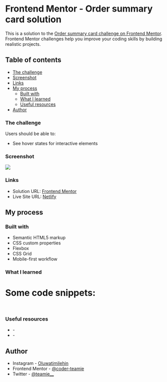 # Frontend Mentor - Order summary card solution

This is a solution to the [Order summary card challenge on Frontend Mentor](https://www.frontendmentor.io/challenges/order-summary-component-QlPmajDUj). Frontend Mentor challenges help you improve your coding skills by building realistic projects.

## Table of contents

- [The challenge](#the-challenge)
- [Screenshot](#screenshot)
- [Links](#links)
- [My process](#my-process)
  - [Built with](#built-with)
  - [What I learned](#what-i-learned)
  - [Useful resources](#useful-resources)
- [Author](#author)

### The challenge

Users should be able to:

- See hover states for interactive elements

### Screenshot

![](./.png)

### Links

- Solution URL: [Frontend Mentor](https://your-solution-url.com)
- Live Site URL: [Netlify](https://your-live-site-url.com)

## My process

### Built with

- Semantic HTML5 markup
- CSS custom properties
- Flexbox
- CSS Grid
- Mobile-first workflow

### What I learned

# Some code snippets:

```html

```

```css

```

### Useful resources

- [](https://www.example.com) -
- [](https://www.example.com) -

## Author

- Instagram - [Oluwatimilehin](https://www.instagram.com/_teamie_/)
- Frontend Mentor - [@coder-teamie](https://www.frontendmentor.io/profile/coder-teamie)
- Twitter - [@teamie\_\_](https://twitter.com/teamie__)

